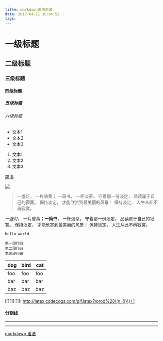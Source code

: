 ```yaml
---
title: markdown语法测试
date: 2017-04-21 16:04:52
tags:
---
```

# 一级标题
## 二级标题
### 三级标题
#### 四级标题
##### 五级标题
###### 六级标题

- 文本1
- 文本2
- 文本3

1. 文本1
2. 文本2
3. 文本3

[简书](http://www.jianshu.com)

![](http://upload-images.jianshu.io/upload_images/259-0ad0d0bfc1c608b6.jpg?imageMogr2/auto-orient/strip%7CimageView2/2/w/1240)

> 一盏灯， 一片昏黄； 一简书， 一杯淡茶。 守着那一份淡定， 品读属于自己的寂寞。 保持淡定， 才能欣赏到最美丽的风景！ 保持淡定， 人生从此不再寂寞。

*一盏灯*， 一片昏黄；**一简书**， 一杯淡茶。 守着那一份淡定， 品读属于自己的寂寞。 保持淡定， 才能欣赏到最美丽的风景！ 保持淡定， 人生从此不再寂寞。

`
hello world
`

```
第一段代码
第二段代码
第三段代码
```
dog | bird | cat
----|------|----
foo | foo  | foo
bar | bar  | bar
baz | baz  | baz

![][1]
[1]: http://latex.codecogs.com/gif.latex?\prod%20\(n_{i}\)+1

#### 分割线
* * *
***

[markdown 语法](http://wowubuntu.com/markdown/#precode)

